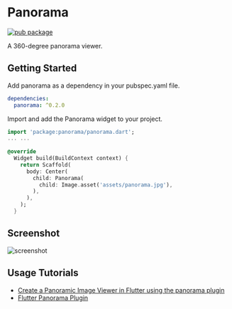 # Panorama

[![pub package](https://img.shields.io/pub/v/panorama.svg)](https://pub.dev/packages/panorama)

A 360-degree panorama viewer.

## Getting Started

Add panorama as a dependency in your pubspec.yaml file.

```yaml
dependencies:
  panorama: ^0.2.0
```

Import and add the Panorama widget to your project.

```dart
import 'package:panorama/panorama.dart';
... ...
  
@override
  Widget build(BuildContext context) {
    return Scaffold(
      body: Center(
        child: Panorama(
          child: Image.asset('assets/panorama.jpg'),
        ),
      ),
    );
  }
```

## Screenshot

![screenshot](https://github.com/zesage/panorama/raw/master/resource/screenshot.gif)

## Usage Tutorials

* [Create a Panoramic Image Viewer in Flutter using the panorama plugin](https://developer.school/creating-a-panoramic-image-viewer-in-flutter-using-panorama-plugin/)
* [Flutter Panorama Plugin](https://www.youtube.com/watch?v=JYSJOQ86spc)
